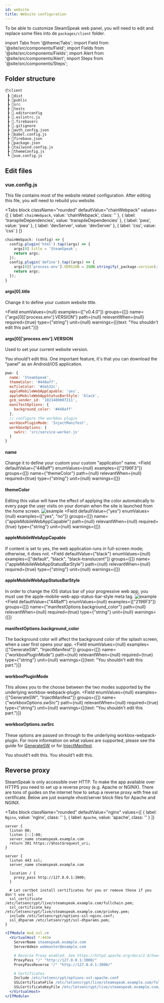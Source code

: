 ```yaml
---
id: website
title: Website configuration
---
```


To be able to customize SteamSpeak web panel, you will need to edit and replace some files into de `packages/client` folder.

import Tabs from '@theme/Tabs';
import Field from '@site/src/components/Field';
import Fields from '@site/src/components/Fields';
import Alert from '@site/src/components/Alert';
import Steps from '@site/src/components/Steps';

## Folder structure

```
📦client
 ┣ 📂dist
 ┣ 📂public
 ┣ 📂src
 ┣ 📂tests
 ┣ 📜.editorconfig
 ┣ 📜.eslintrc.js
 ┣ 📜.firebaserc
 ┣ 📜.gitignore
 ┣ 📜auth_config.json
 ┣ 📜babel.config.js
 ┣ 📜firebase.json
 ┣ 📜package.json
 ┣ 📜tailwind.config.js
 ┣ 📜themeConfig.js
 ┗ 📜vue.config.js
 ```

## Edit files

<Steps>

### vue.config.js

This file contains most of the website related configuration. After editing this file, you will need to rebuild you website.

<Tabs
  block
  className="rounded"
  defaultValue="chainWebpack"
  values={[
    { label: `chainWebpack`, value: 'chainWebpack', class: '' },
    { label: 'transpileDependencies', value: 'transpileDependencies' },
    { label: 'pwa', value: 'pwa' },
    { label: 'devServer', value: 'devServer' },
    { label: 'css', value: 'css' }
  ]}
>
<TabItem value="chainWebpack">

```js
chainWebpack: (config) => {
  config.plugin('html').tap((args) => {
    args[0].title = 'SteamSpeak';
    return args;
  });
  config.plugin('define').tap((args) => {
    args[0]['process.env'].VERSION = JSON.stringify(_package.version);
    return args;
  });
}
```

<Fields filters={true}>
<Field
  defaultValue={"SteamSpeak"}
  enumValues={null}
  examples={["My custom website"]}
  groups={[]}
  name={"args[0].title"}
  path={null}
  relevantWhen={null}
  required={true}
  templateable={false}
  type={"string"}
  unit={null}
  warnings={[]}
  >

#### args[0].title

Change it to define your custom website title.
</Field>

<Field
  enumValues={null}
  examples={["v0.4.0"]}
  groups={[]}
  name={"args[0]['process.env'].VERSION"}
  path={null}
  relevantWhen={null}
  required={true}
  type={"string"}
  unit={null}
  warnings={[{text: "You shouldn't edit this part."}]}
  >

#### args[0]['process.env'].VERSION
Used to set your current website version.
</Field>

</Fields>

</TabItem>
<TabItem value="transpileDependencies">

<Alert type="warning">
You should't edit this.
</Alert>

</TabItem>

<TabItem value="pwa">
One important feature, it's that you can download the "panel" as an Android/iOS application.

```js
pwa: {
  name: 'SteamSpeak',
  themeColor: '#448aff',
  msTileColor: '#da532c',
  appleMobileWebAppCapable: 'yes',
  appleMobileWebAppStatusBarStyle: 'black',
  gcm_sender_id: '1021489007211',
  manifestOptions: {
    background_color: '#448aff'
  },
  // configure the workbox plugin
  workboxPluginMode: 'InjectManifest',
  workboxOptions: {
    swSrc: 'src/service-worker.js'
  }
}
```
<Fields filters={true}>
<Field
  defaultValue={"SteamSpeak"}
  enumValues={null}
  examples={["My custom website"]}
  groups={[]}
  name={"name"}
  path={null}
  relevantWhen={null}
  required={true}
  templateable={false}
  type={"string"}
  unit={null}
  warnings={[]}
  >

#### name
Change it to define your custom your custom "application" name.
</Field>
<Field
  defaultValue={"448aff"}
  enumValues={null}
  examples={["2196F3"]}
  groups={[]}
  name={"themeColor"}
  path={null}
  relevantWhen={null}
  required={true}
  type={"string"}
  unit={null}
  warnings={[]}
  >

#### themeColor
Editing this value will have the effect of applying the color automatically to every page the user visits on your domain when the site is launched from the home screen.
![example](https://developers.google.com/web/updates/images/2015-08-29-using-manifest-to-set-sitewide-theme-color/theme-color.png)
</Field>
<Field
  defaultValue={"yes"}
  enumValues={null}
  examples={["yes", "no"]}
  groups={[]}
  name={"appleMobileWebAppCapable"}
  path={null}
  relevantWhen={null}
  required={true}
  type={"string"}
  unit={null}
  warnings={[]}
  >

#### appleMobileWebAppCapable
If content is set to yes, the web application runs in full-screen mode; otherwise, it does not.
</Field>
<Field
  defaultValue={"black"}
  enumValues={null}
  examples={["default", "black", "black-translucent"]}
  groups={[]}
  name={"appleMobileWebAppStatusBarStyle"}
  path={null}
  relevantWhen={null}
  required={true}
  type={"string"}
  unit={null}
  warnings={[]}
  >

#### appleMobileWebAppStatusBarStyle
In order to change the iOS status bar of your progressive web app, you must use the apple-mobile-web-app-status-bar-style meta tag.
![example](https://i.imgur.com/sux5vTk.png)
</Field>
<Field
  defaultValue={"448aff"}
  enumValues={null}
  examples={["2196F3"]}
  groups={[]}
  name={"manifestOptions.background_color"}
  path={null}
  relevantWhen={null}
  required={true}
  type={"string"}
  unit={null}
  warnings={[]}
  >

#### manifestOptions.background_color
The background color will affect the background color of the splash screen, when a user first opens your app.
</Field>
<Field
  enumValues={null}
  examples={["GenerateSW", "InjectManifest"]}
  groups={[]}
  name={"workboxPluginMode"}
  path={null}
  relevantWhen={null}
  required={true}
  type={"string"}
  unit={null}
  warnings={[{text: "You shouldn't edit this part."}]}
  >

#### workboxPluginMode
This allows you to the choose between the two modes supported by the underlying workbox-webpack-plugin.
</Field>
<Field
  enumValues={null}
  examples={["GenerateSW", "InjectManifest"]}
  groups={[]}
  name={"workboxOptions.swSrc"}
  path={null}
  relevantWhen={null}
  required={true}
  type={"string"}
  unit={null}
  warnings={[{text: "You shouldn't edit this part."}]}
  >

#### workboxOptions.swSrc
These options are passed on through to the underlying workbox-webpack-plugin.
For more information on what values are supported, please see the guide for <a href="https://developers.google.com/web/tools/workbox/modules/workbox-webpack-plugin#full_generatesw_config" target="_blank" rel="noopener noreferrer">GenerateSW</a> or for <a href="https://developers.google.com/web/tools/workbox/modules/workbox-webpack-plugin#full_generatesw_config" target="_blank" rel="noopener noreferrer">InjectManifest</a>.

</Field>
</Fields>
</TabItem>
<TabItem value="devServer">
<Alert type="warning">
You should't edit this.
</Alert>
</TabItem>
<TabItem value="css">
<Alert type="warning">
You should't edit this.
</Alert>
</TabItem>
</Tabs>
</Steps>

## Reverse proxy
SteamSpeak is only accessible over HTTP. To make the app available over HTTPS you need to set up a reverse proxy (e.g. Apache or NGINX). There are tons of guides on the internet how to setup a reverse proxy with free ssl certificate. Below are just example vhost/server block files for Apache and NGINX.

<Tabs
  block
  className="rounded"
  defaultValue="nginx"
  values={[
    { label: `Nginx`, value: 'nginx', class: '' },
    { label: `Apache`, value: 'apache', class: '' }
  ]}
>
<TabItem value="nginx">

```nginx
server {
  listen 80;
  listen [::]:80;
  server_name steamspeak.example.com
  return 301 https://$host$request_uri;
}

server {
  listen 443 ssl;
  server_name steamspeak.example.com

  location / {
    proxy_pass http://127.0.0.1:3000;
  }

  # Let certbot install certificates for you or remove those if you don't use ssl
  ssl_certificate /etc/letsencrypt/live/steamspeak.example.com/fullchain.pem;
  ssl_certificate_key /etc/letsencrypt/live/steamspeak.example.com/privkey.pem;
  include /etc/letsencrypt/options-ssl-nginx.conf;
  ssl_dhparam /etc/letsencrypt/ssl-dhparams.pem;
}
```
</TabItem>

<TabItem value="apache">

```apache
<IfModule mod_ssl.c>
  <VirtualHost *:443>
    ServerName steamspeak.example.com
    ServerAdmin webmaster@example.com

    # Reverse Proxy enabled. See https://httpd.apache.org/docs/2.4/howto/reverse_proxy.html
    ProxyPass "/" "http://127.0.0.1:3000/"
    ProxyPassReverse "/" "http://127.0.0.1:3000/"

    # Certificates
    Include /etc/letsencrypt/options-ssl-apache.conf
    SSLCertificateFile /etc/letsencrypt/live/steamspeak.example.com/fullchain.pem
    SSLCertificateKeyFile /etc/letsencrypt/live/steamspeak.example.com/privkey.pem
  </VirtualHost>
</IfModule>
```
</TabItem>
</Tabs>
